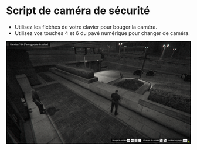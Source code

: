 # Script de caméra de sécurité

- Utilisez les flcèhes de votre clavier pour bouger la caméra.
- Utilisez vos touches 4 et 6 du pavé numérique pour changer de caméra.

![screen](https://github.com/thomappp/security_camera_script/blob/main/screen.png)
